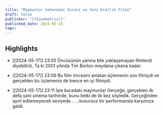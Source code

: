 ```yaml
---
title: "Maymunlar Cehennemi Evreni ve Yeni Krallık Filmi"
draft: false
publisher: "[[Sinematris]]"
published_date: 2024-05-16
tags:
---
```



## Highlights
* [[2024-05-17]] 23:05  Öncüsünün yanına bile yaklaşamayan filmlerdi diyebiliriz. Ta ki 2001 yılında Tim Burton meydana çıkana kadar.

* [[2024-05-17]] 23:09  Bu film öncesini anlatan üçlemenin son filmiydi ve gerçekten bu üçlemenin de bence en iyi filmiydi.

* [[2024-05-17]] 23:11  İşte buradaki maymunlar Gerçeğe, gerçekten ilk defa yani sinema tarihinde, bunu belki de ilk kez söyledik. Gerçeğinden ayırt edilemeyecek seviyede... ...kusursuz bir performansla karşımıza geldi.

